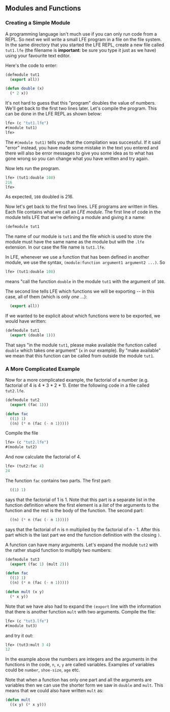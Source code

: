 ## Modules and Functions

### Creating a Simple Module

A programming language isn't much use if you can only run code from a REPL. So next we will write a small LFE program in a file on the file system. In the same directory that you started the LFE REPL, create a new file called `tut1.lfe` (the filename is **important**: be sure you type it just as we have) using your favourite text editor.

Here's the code to enter:

```lisp
(defmodule tut1
  (export all))

(defun double (x)
  (* 2 x))
```

It's not hard to guess that this "program" doubles the value of numbers. We'll get back to the first two lines later. Let's compile the program. This can be done in the LFE REPL as shown below:

```lisp
lfe> (c "tut1.lfe")
#(module tut1)
lfe>
```

The `#(module tut1)` tells you that the compilation was successful. If it said "error" instead, you have made some mistake in the text you entered and there will also be error messages to give you some idea as to what has gone wrong so you can change what you have written and try again.

Now lets run the program.

```lisp
lfe> (tut1:double 108)
216
lfe>
```

As expected, `108` doubled is 216.

Now let's get back to the first two lines. LFE programs are written in files. Each file contains what we call an *LFE module*. The first line of code in the module tells LFE that we're defining a module and giving it a name:

```lisp
(defmodule tut1
```
The name of our module is `tut1` and the file which is used to store the module must have the same name as the module but with the `.lfe` extension. In our case the file name is `tut1.lfe`.

In LFE, whenever we use a function that has been defined in another module, we use the syntax, `(module:function argument1 argument2 ...)`. So

```lisp
lfe> (tut1:double 108)
```

means "call the function `double` in the module `tut1` with the argument of `108`.

The second line tells LFE which functions we will be exporting -- in this case, all of them (which is only *one* ...):

```lisp
  (export all))
```

If we wanted to be explicit about which functions were to be exported, we would have written:

```lisp
(defmodule tut1
  (export (double 1)))
```

That says "in the module `tut1`, please make available the function called `double` which takes one argument" (`x` in our example). By "make available" we mean that this function can be called from outside the module `tut1`.

### A More Complicated Example

Now for a more complicated example, the factorial of a number (e.g. factorial of 4 is 4 * 3 * 2 * 1). Enter the following code in a file called `tut2.lfe`.

```lisp
(defmodule tut2
  (export (fac 1)))

(defun fac
  ((1) 1)
  ((n) (* n (fac (- n 1)))))
```

Compile the file

```lisp
lfe> (c "tut2.lfe")
#(module tut2)
```

And now calculate the factorial of 4.

```lisp
lfe> (tut2:fac 4)
24
```

The function `fac` contains two parts. The first part:

```lisp
  ((1) 1)
```

says that the factorial of 1 is 1. Note that this part is a separate list in the function definition where the first element is a *list* of the arguments to the function and the rest is the body of the function. The second part:

```lisp
  ((n) (* n (fac (- n 1)))))
```

says that the factorial of n is n multiplied by the factorial of n - 1. After this part which is the last part we end the function definition with the closing `)`.

A function can have many arguments. Let's expand the module `tut2` with the rather stupid function to multiply two numbers:

```lisp
(defmodule tut3
  (export (fac 1) (mult 2)))

(defun fac
  ((1) 1)
  ((n) (* n (fac (- n 1)))))

(defun mult (x y)
  (* x y))

```

Note that we have also had to expand the `(export` line with the information that there is another function `mult` with two arguments. Compile the file:

```lisp
lfe> (c "tut3.lfe")
#(module tut3)
```
and try it out:

```lisp
lfe> (tut3:mult 3 4)
12
```

In the example above the numbers are integers and the arguments in the functions in the code, `n`, `x`, `y` are called variables. Examples of variables could be `number`, `shoe-size`, `age` etc.

Note that when a function has only one part and all the arguments are variables then we can use the shorter form we saw in `double` and `mult`. This means that we could also have written `mult` as:

```lisp
(defun mult
  ((x y) (* x y)))
```
